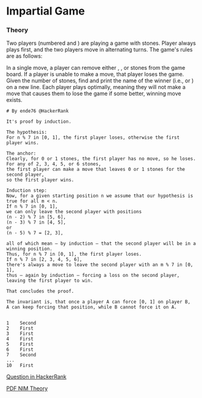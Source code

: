 # Impartial Game

### Theory


Two players (numbered  and ) are playing a game with  stones. Player  always plays first, and the two players move in alternating turns. The game's rules are as follows:

In a single move, a player can remove either , , or  stones from the game board.
If a player is unable to make a move, that player loses the game.
Given the number of stones, find and print the name of the winner (i.e.,  or ) on a new line. Each player plays optimally, meaning they will not make a move that causes them to lose the game if some better, winning move exists.


```
# By ende76 @HackerRank

It's proof by induction.

The hypothesis: 
For n % 7 in [0, 1], the first player loses, otherwise the first player wins.

The anchor:
Clearly, for 0 or 1 stones, the first player has no move, so he loses. 
For any of 2, 3, 4, 5, or 6 stones, 
the first player can make a move that leaves 0 or 1 stones for the second player, 
so the first player wins.

Induction step: 
Now, for a given starting position n we assume that our hypothesis is true for all m < n.
If n % 7 in [0, 1], 
we can only leave the second player with positions 
(n - 2) % 7 in [5, 6], 
(n - 3) % 7 in [4, 5], 
or 
(n - 5) % 7 = [2, 3], 

all of which mean – by induction – that the second player will be in a winning position. 
Thus, for n % 7 in [0, 1], the first player loses.
If n % 7 in [2, 3, 4, 5, 6], 
there's always a move to leave the second player with an m % 7 in [0, 1], 
thus – again by induction – forcing a loss on the second player, leaving the first player to win.

That concludes the proof.

The invariant is, that once a player A can force [0, 1] on player B, 
A can keep forcing that position, while B cannot force it on A.


```

```
1    Second
2    First
3    First
4    First
5    First
6    First
7    Second
...
10   First

```
[Question in HackerRank](https://www.hackerrank.com/challenges/game-of-stones-1/)

[PDF NIM Theory](https://www.cs.umd.edu/~gasarch/COURSES/250/S15/nimnotes.pdf)
